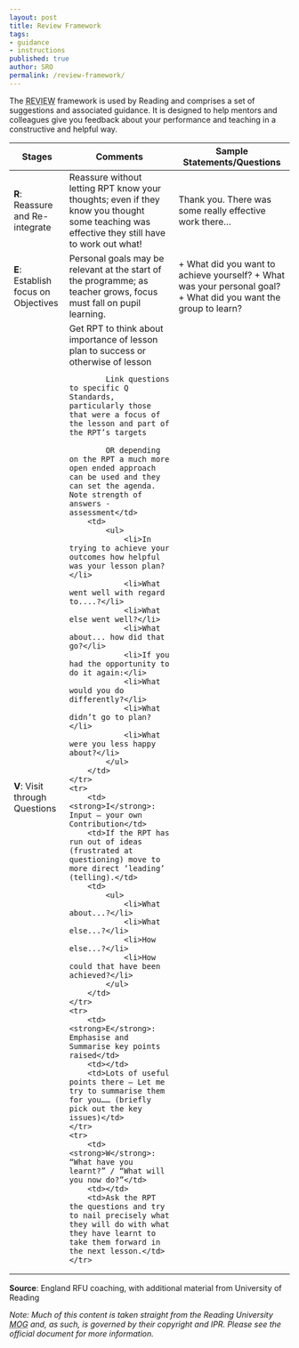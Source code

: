 ```yaml
---
layout: post
title: Review Framework
tags:
- guidance
- instructions
published: true
author: SRO
permalink: /review-framework/
---
```

The <abbr title="Reassure, Establish, Visit, Input, Emphasise, What">REVIEW</abbr> framework is used by Reading and comprises a set of suggestions and associated guidance. It is designed to help mentors and colleagues give you feedback about your performance and teaching in a constructive and helpful way.

<table>
  <thead>
    <tr>
	  <th>Stages</th>
      <th>Comments</th>
      <th>Sample Statements/Questions</th>
    </tr>
  </thead>
  <tbody>
    <tr>
		<td><strong>R</strong>: Reassure and Re-integrate</td>
		<td>Reassure without letting RPT know your thoughts; even if they know you thought some teaching was effective they still have to work out what!</td>
		<td>Thank you.  There was some really effective work there…</td>
    </tr>
    <tr>
		<td><strong>E</strong>: Establish focus on Objectives</td>
		<td>Personal goals may be relevant at the start of the programme; as teacher grows, focus must fall on pupil learning.</td>
		<td>
			+ What did you want to achieve yourself?
			+ What was your personal goal?
			+ What did you want the group to learn?
		</td>
    </tr>
    <tr>
		<td><strong>V</strong>: Visit through Questions</td>
		<td>Get RPT to think about importance of lesson plan to success or otherwise of lesson

			Link questions to specific Q Standards, particularly those that were a focus of the lesson and part of the RPT’s targets

			OR depending on the RPT a much more open ended approach can be used and they can set the agenda. Note strength of answers - assessment</td>
		<td>
			<ul>
				<li>In trying to achieve your outcomes how helpful was your lesson plan?</li>
				<li>What went well with regard to....?</li>
				<li>What else went well?</li>
				<li>What about... how did that go?</li>
				<li>If you had the opportunity to do it again:</li>
				<li>What would you do differently?</li>
				<li>What didn’t go to plan?</li>
				<li>What were you less happy about?</li>
			</ul>
		</td>
    </tr>
	<tr>
		<td><strong>I</strong>: Input – your own Contribution</td>
		<td>If the RPT has run out of ideas (frustrated at questioning) move to more direct ‘leading’ (telling).</td>
		<td>
			<ul>
				<li>What about...?</li>
				<li>What else...?</li>
				<li>How else...?</li>
				<li>How could that have been achieved?</li>
			</ul>
		</td>
    </tr>
	<tr>
		<td><strong>E</strong>: Emphasise and Summarise key points raised</td>
		<td></td>
		<td>Lots of useful points there – Let me try to summarise them for you…… (briefly pick out the key issues)</td>
    </tr>
	<tr>
		<td><strong>W</strong>: “What have you learnt?” / “What will you now do?”</td>
		<td></td>
		<td>Ask the RPT the questions and try to nail precisely what they will do with what they have learnt to take them forward in the next lesson.</td>
	</tr>
  </tbody>
</table>

__Source__: England RFU coaching, with additional material from University of Reading

<em>Note: Much of this content is taken straight from the Reading University <abbr title="Manual of Guidance">MOG</abbr> and, as such, is governed by their copyright and IPR. Please see the official document for more information.</em>